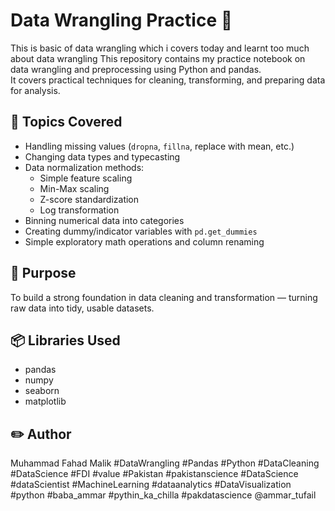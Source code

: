 # Data Wrangling Practice  🐼

This is basic of data wrangling which i covers today and learnt too much about data wrangling
This repository contains my practice notebook on data wrangling and preprocessing using Python and pandas.  
It covers practical techniques for cleaning, transforming, and preparing data for analysis.

## 📌 Topics Covered
- Handling missing values (`dropna`, `fillna`, replace with mean, etc.)
- Changing data types and typecasting
- Data normalization methods:  
  - Simple feature scaling
  - Min-Max scaling
  - Z-score standardization
  - Log transformation
- Binning numerical data into categories
- Creating dummy/indicator variables with `pd.get_dummies`
- Simple exploratory math operations and column renaming

## 🎯 Purpose
To build a strong foundation in data cleaning and transformation — turning raw data into tidy, usable datasets.

## 📦 Libraries Used
- pandas
- numpy
- seaborn
- matplotlib

## ✏️ Author
Muhammad Fahad Malik
#DataWrangling #Pandas #Python #DataCleaning #DataScience
#FDI #value #Pakistan #pakistanscience #DataScience #dataScientist #MachineLearning #dataanalytics #DataVisualization  #python #baba_ammar #pythin_ka_chilla #pakdatascience @ammar_tufail
